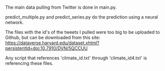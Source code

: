 The main data pulling from Twitter is done in main.py.

predict_multiple.py and predict_series.py do the prediction using a neural network.

The files with the id's of the tweets I pulled were too big to be uploaded to Github, but can be downloaded
from this site: https://dataverse.harvard.edu/dataset.xhtml?persistentId=doi:10.7910/DVN/5QCCUU

Any script that references 'climate_id.txt' through 'climate_id4.txt' is referencing these files.

